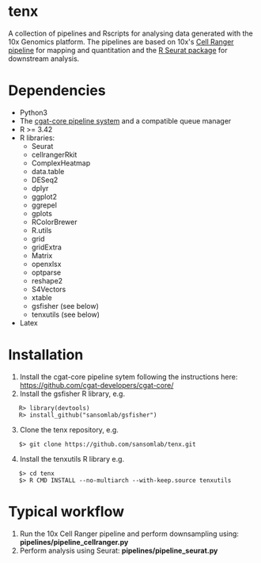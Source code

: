 # tenx

A collection of pipelines and Rscripts for analysing data generated with the 10x Genomics platform. The pipelines are based on 10x's [Cell Ranger pipeline](https://support.10xgenomics.com/single-cell-gene-expression/software/pipelines/latest/installation) for mapping and quantitation and the [R Seurat package](https://satijalab.org/seurat/) for downstream analysis.

# Dependencies

* Python3
* The [cgat-core pipeline system](https://github.com/cgat-developers/cgat-core/) and a compatible queue manager
* R >= 3.42
* R libraries:
  * Seurat
  * cellrangerRkit
  * ComplexHeatmap
  * data.table
  * DESeq2
  * dplyr
  * ggplot2
  * ggrepel
  * gplots
  * RColorBrewer
  * R.utils
  * grid
  * gridExtra
  * Matrix
  * openxlsx
  * optparse
  * reshape2
  * S4Vectors
  * xtable
  * gsfisher (see below)
  * tenxutils (see below)
* Latex
  
# Installation

1. Install the cgat-core pipeline sytem following the instructions here: https://github.com/cgat-developers/cgat-core/
2. Install the gsfisher R library, e.g.
```
   R> library(devtools)
   R> install_github("sansomlab/gsfisher")
```
3. Clone the tenx repository, e.g.
```
   $> git clone https://github.com/sansomlab/tenx.git
```
4. Install the tenxutils R library e.g.
```
   $> cd tenx
   $> R CMD INSTALL --no-multiarch --with-keep.source tenxutils
```
# Typical workflow

1. Run the 10x Cell Ranger pipeline and perform downsampling using: **pipelines/pipeline_cellranger.py**
2. Perform analysis using Seurat: **pipelines/pipeline_seurat.py**
